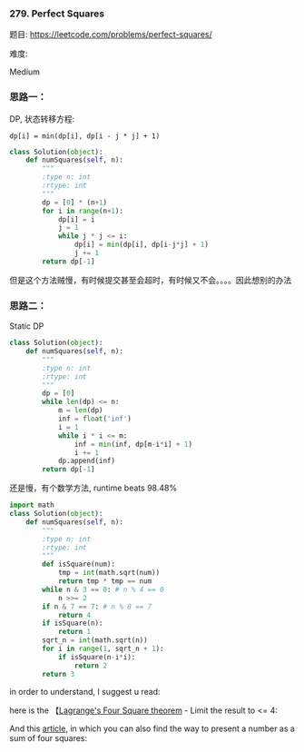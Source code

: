 
### 279. Perfect Squares


题目:
<https://leetcode.com/problems/perfect-squares/>


难度:

Medium

### 思路一：
DP, 状态转移方程:

```dp[i] = min(dp[i], dp[i - j * j] + 1)```




```python
class Solution(object):
    def numSquares(self, n):
        """
        :type n: int
        :rtype: int
        """
        dp = [0] * (n+1)
        for i in range(n+1):
            dp[i] = i
            j = 1
            while j * j <= i:
                dp[i] = min(dp[i], dp[i-j*j] + 1)
                j += 1
        return dp[-1]

```
但是这个方法贼慢，有时候提交甚至会超时，有时候又不会。。。。因此想别的办法

### 思路二：

Static DP

```python
class Solution(object):
    def numSquares(self, n):
        """
        :type n: int
        :rtype: int
        """
        dp = [0] 
        while len(dp) <= n:
            m = len(dp)
            inf = float('inf')
            i = 1
            while i * i <= m:
                inf = min(inf, dp[m-i*i] + 1)
                i += 1
            dp.append(inf)
        return dp[-1]
```
还是慢，有个数学方法, runtime beats 98.48%
```python
import math
class Solution(object):
    def numSquares(self, n):
        """
        :type n: int
        :rtype: int
        """
        def isSquare(num):
            tmp = int(math.sqrt(num))
            return tmp * tmp == num
        while n & 3 == 0: # n % 4 == 0 
            n >>= 2
        if n & 7 == 7: # n % 8 == 7
            return 4
        if isSquare(n):
            return 1
        sqrt_n = int(math.sqrt(n))
        for i in range(1, sqrt_n + 1):
            if isSquare(n-i*i):
                return 2
        return 3
```
in order to understand, I suggest u read:

here is the 【[Lagrange's Four Square theorem](https://en.wikipedia.org/wiki/Lagrange%27s_four-square_theorem
) - Limit the result to <= 4:

And this [article](http://www.alpertron.com.ar/4SQUARES.HTM), in which you can also find the way to present a number as a sum of four squares:


